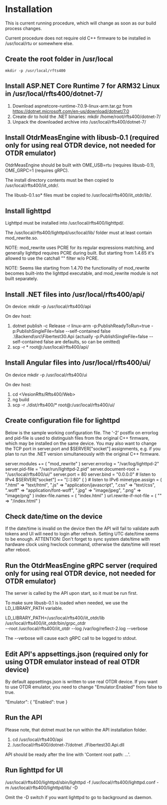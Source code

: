 # Installation

This is current running procedure, which will change as soon as our build process changes.

Current procedure does not require old C++ firmware to be installed in /usr/local/rtu or somewhere else.


## Create the root folder in /usr/local

    mkdir -p /usr/local/rfts400


## Install ASP.NET Core Runtime 7 for ARM32 Linux in /usr/local/rfts400/dotnet-7/

  1. Download aspnetcore-runtime-7.0.9-linux-arm.tar.gz from https://dotnet.microsoft.com/en-us/download/dotnet/7.0
  2. Create dir to hold the .NET binaries: mkdir /home/root/rfts400/dotnet-7/
  3. Unpack the downloaded archive into /usr/local/rfts400/dotnet-7/


## Install OtdrMeasEngine with libusb-0.1 (required only for using real OTDR device, not needed for OTDR emulator)

OtdrMeasEngine should be built with OME_USB=rtu (requires libusb-0.1), OME_GRPC=1 (requires gRPC).

The install directory contents must be then copied to /usr/local/rfts400/iit_otdr/.

The libusb-0.1.so* files must be copied to /usr/local/rfts400/iit_otdr/lib/.


## Install lighttpd

Lighttpd must be installed into /usr/local/rfts400/lighttpd/.

The /usr/local/rfts400/lighttpd/usr/local/lib/ folder must at least contain mod_rewrite.so.

NOTE: mod_rewrite uses PCRE for its regular expressions matching, and generally lighttpd requires PCRE during built.
      But starting from 1.4.65 it's allowed to use the catchall "" filter w/o PCRE.

NOTE: Seems like starting from 1.4.70 the functionality of mod_rewrite becomes built-into the lighttpd executable,
      and mod_rewrite module is not built separately.


## Install .NET files into /usr/local/rfts400/api/

On device:
   mkdir -p /usr/local/rfts400/api

On dev host:
  1. dotnet publish -c Release -r linux-arm -p:PublishReadyToRun=true -p:PublishSingleFile=false --self-contained false .\Backend\src\Fibertest30.Api
        (actually -p:PublishSingleFile=false --self-contained false are defaults, so can be omitted)
  2. scp -r <publish-dir>\* root@<device-ip>:/usr/local/rfts400/api/


## Install Angular files into /usr/local/rfts400/ui/

On device
   mkdir -p /usr/local/rfts400/ui

On dev host:
  1. cd <VesionRfts/Rfts400/Web>
  2. ng build
  3. scp -r ./dist/rfts400/* root@<device-ip>:/usr/local/rfts400/ui/


## Create configuration file for lighttpd

Below is the sample working configuration file.
The '-2' postfix on errorlog and pid-file is used to distinguish files from the original C++ firmware,
which may be installed on the same device.
You may also want to change the TCP port in server.port and $SERVER["socket"] assignments,
e.g. if you plan to run the .NET version simultaneously with the original C++ firmware.

server.modules += ( "mod_rewrite" )
server.errorlog = "/var/log/lighttpd-2"
server.pid-file = "/var/run/lighttpd-2.pid"
server.document-root = "/usr/local/rfts400/ui/"
server.port = 80
server.bind = "0.0.0.0"                   # listen to IPv4
$SERVER["socket"] == "[::]:80" {  }       # listen to IPv6
mimetype.assign = (
  ".html" => "text/html",
  ".js" => "application/javascript",
  ".css" => "text/css",
  ".woff" => "application/font-woff",
  ".jpg" => "image/jpeg",
  ".png" => "image/png"
)
index-file.names = ( "index.html" )
url.rewrite-if-not-file = ( "" => "/index.html" )


## Check date/time on the device

If the date/time is invalid on the device then the API will fail to validate auth tokens and UI will need to login after refresh.
Setting UTC date/time seems to be enough.
ATTENTION: Don't forget to sync system date/time with hardware clock using hwclock command, otherwise the date/time will reset after reboot.


## Run the OtdrMeasEngine gRPC server (required only for using real OTDR device, not needed for OTDR emulator)

The server is called by the API upon start, so it must be run first.

To make sure libusb-0.1 is loaded when needed, we use the LD_LIBRARY_PATH variable.

   LD_LIBRARY_PATH=/usr/local/rfts400/iit_otdr/lib /usr/local/rfts400/iit_otdr/bin/grpc_otdr \
      --root /usr/local/rfts400/iit_otdr --log /var/log/reflect-2.log --verbose

The --verbose will cause each gRPC call to be logged to stdout.


## Edit API's appsettings.json (required only for using OTDR emulator instead of real OTDR device)

By default appsettings.json is written to use real OTDR device. If you want to use OTDR emulator,
you need to change "Emulator:Enabled" from false to true.

"Emulator": {
    "Enabled": true
}


## Run the API

Please note, that dotnet must be run within the API installation folder.

  1. cd /usr/local/rfts400/api
  2. /usr/local/rfts400/dotnet-7/dotnet ./Fibertest30.Api.dll

API should be ready after the line with 'Content root path: ...'.


## Run lighttpd for UI

   /usr/local/rfts400/lighttpd/sbin/lighttpd -f /usr/local/rfts400/lighttpd.conf -m /usr/local/rfts400/lighttpd/lib/ -D

Omit the -D switch if you want lighttpd to go to background as daemon.
